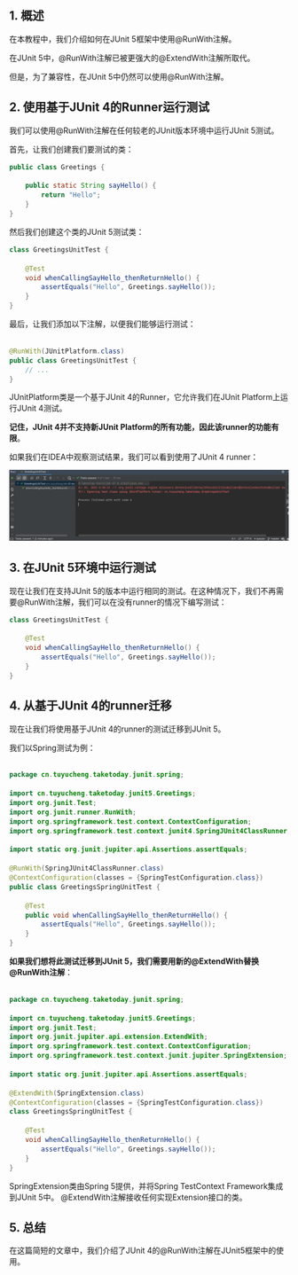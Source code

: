 ## 1. 概述

在本教程中，我们介绍如何在JUnit 5框架中使用@RunWith注解。

在JUnit 5中，@RunWith注解已被更强大的@ExtendWith注解所取代。

但是，为了兼容性，在JUnit 5中仍然可以使用@RunWith注解。

## 2. 使用基于JUnit 4的Runner运行测试

我们可以使用@RunWith注解在任何较老的JUnit版本环境中运行JUnit 5测试。

首先，让我们创建我们要测试的类：

```java
public class Greetings {

    public static String sayHello() {
        return "Hello";
    }
}
```

然后我们创建这个类的JUnit 5测试类：

```java
class GreetingsUnitTest {

    @Test
    void whenCallingSayHello_thenReturnHello() {
        assertEquals("Hello", Greetings.sayHello());
    }
}
```

最后，让我们添加以下注解，以便我们能够运行测试：

```java

@RunWith(JUnitPlatform.class)
public class GreetingsUnitTest {
    // ...
}
```

JUnitPlatform类是一个基于JUnit 4的Runner，它允许我们在JUnit Platform上运行JUnit 4测试。

**记住，JUnit 4并不支持新JUnit Platform的所有功能，因此该runner的功能有限**。

如果我们在IDEA中观察测试结果，我们可以看到使用了JUnit 4 runner：

<img src="../assets/img-1.png">

## 3. 在JUnit 5环境中运行测试

现在让我们在支持JUnit 5的版本中运行相同的测试。在这种情况下，我们不再需要@RunWith注解，我们可以在没有runner的情况下编写测试：

```java
class GreetingsUnitTest {

    @Test
    void whenCallingSayHello_thenReturnHello() {
        assertEquals("Hello", Greetings.sayHello());
    }
}
```

## 4. 从基于JUnit 4的runner迁移

现在让我们将使用基于JUnit 4的runner的测试迁移到JUnit 5。

我们以Spring测试为例：

```java

package cn.tuyucheng.taketoday.junit.spring;

import cn.tuyucheng.taketoday.junit5.Greetings;
import org.junit.Test;
import org.junit.runner.RunWith;
import org.springframework.test.context.ContextConfiguration;
import org.springframework.test.context.junit4.SpringJUnit4ClassRunner;

import static org.junit.jupiter.api.Assertions.assertEquals;

@RunWith(SpringJUnit4ClassRunner.class)
@ContextConfiguration(classes = {SpringTestConfiguration.class})
public class GreetingsSpringUnitTest {

    @Test
    public void whenCallingSayHello_thenReturnHello() {
        assertEquals("Hello", Greetings.sayHello());
    }
}
```

**如果我们想将此测试迁移到JUnit 5，我们需要用新的@ExtendWith替换@RunWith注解**：

```java

package cn.tuyucheng.taketoday.junit.spring;

import cn.tuyucheng.taketoday.junit5.Greetings;
import org.junit.Test;
import org.junit.jupiter.api.extension.ExtendWith;
import org.springframework.test.context.ContextConfiguration;
import org.springframework.test.context.junit.jupiter.SpringExtension;

import static org.junit.jupiter.api.Assertions.assertEquals;

@ExtendWith(SpringExtension.class)
@ContextConfiguration(classes = {SpringTestConfiguration.class})
class GreetingsSpringUnitTest {

    @Test
    void whenCallingSayHello_thenReturnHello() {
        assertEquals("Hello", Greetings.sayHello());
    }
}
```

SpringExtension类由Spring 5提供，并将Spring TestContext Framework集成到JUnit 5中。
@ExtendWith注解接收任何实现Extension接口的类。

## 5. 总结

在这篇简短的文章中，我们介绍了JUnit 4的@RunWith注解在JUnit5框架中的使用。